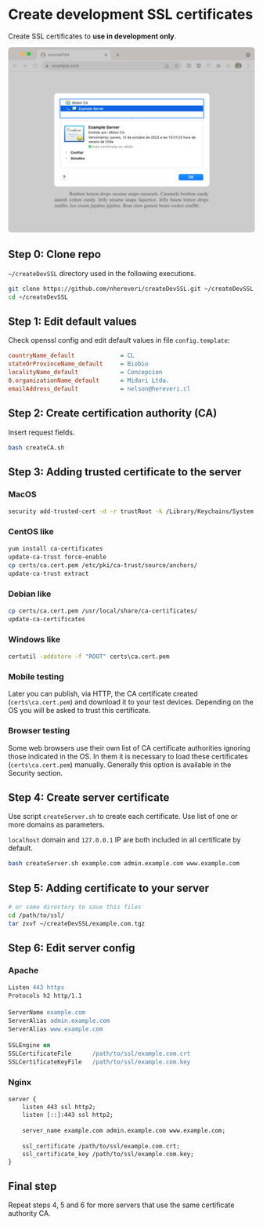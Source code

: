 # Create development SSL certificates

Create SSL certificates to **use in development only**.

![Working SSL certificate](screenshot.png)

## Step 0: Clone repo

`~/createDevSSL` directory used in the following executions.

```bash
git clone https://github.com/nhereveri/createDevSSL.git ~/createDevSSL
cd ~/createDevSSL
```

## Step 1: Edit default values

Check openssl config and edit default values in file `config.template`:

```ini
countryName_default             = CL
stateOrProvinceName_default     = Biobio
localityName_default            = Concepcion
0.organizationName_default      = Midori Ltda.
emailAddress_default            = nelson@hereveri.cl
```

## Step 2: Create certification authority (CA)

Insert request fields.

```bash
bash createCA.sh
```

## Step 3: Adding trusted certificate to the server

### MacOS
```bash
security add-trusted-cert -d -r trustRoot -k /Library/Keychains/System.keychain certs/ca.cert.pem
```

### CentOS like

```bash
yum install ca-certificates
update-ca-trust force-enable
cp certs/ca.cert.pem /etc/pki/ca-trust/source/anchors/
update-ca-trust extract
```

### Debian like

```bash
cp certs/ca.cert.pem /usr/local/share/ca-certificates/
update-ca-certificates
```

### Windows like

```bat
certutil -addstore -f "ROOT" certs\ca.cert.pem
```

### Mobile testing

Later you can publish, via HTTP, the CA certificate created (`certs\ca.cert.pem`) and download it to your test devices. Depending on the OS you will be asked to trust this certificate.

### Browser testing

Some web browsers use their own list of CA certificate authorities ignoring those indicated in the OS. In them it is necessary to load these certificates (`certs\ca.cert.pem`) manually. Generally this option is available in the Security section.

## Step 4: Create server certificate

Use script `createServer.sh` to create each certificate. Use list of one or more domains as parameters.

`localhost` domain and `127.0.0.1` IP are both included in all certificate by default.

```bash
bash createServer.sh example.com admin.example.com www.example.com
```

## Step 5: Adding certificate to your server

```bash
# or some directory to save this files
cd /path/to/ssl/
tar zxvf ~/createDevSSL/example.com.tgz
```

## Step 6: Edit server config

### Apache

```apache
Listen 443 https
Protocols h2 http/1.1

ServerName example.com
ServerAlias admin.example.com
ServerAlias www.example.com

SSLEngine on
SSLCertificateFile      /path/to/ssl/example.com.crt
SSLCertificateKeyFile   /path/to/ssl/example.com.key
```

### Nginx

```nginx
server {
    listen 443 ssl http2;
    listen [::]:443 ssl http2;

    server_name example.com admin.example.com www.example.com;

    ssl_certificate /path/to/ssl/example.com.crt;
    ssl_certificate_key /path/to/ssl/example.com.key;
}
```

## Final step

Repeat steps 4, 5 and 6 for more servers that use the same certificate authority CA.
